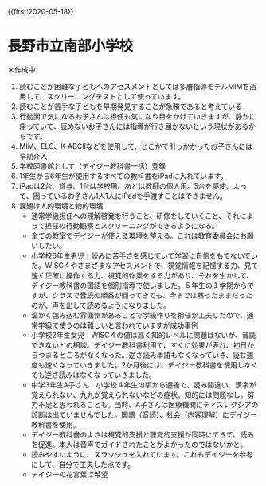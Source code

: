 {{first:2020-05-18}}

# 長野市立南部小学校
＊作成中

1. 読むことが困難な子どもへのアセスメントとしては多層指導モデルMIMを活用して、スクリーニングテストとして使っています。
1. 読むことが苦手な子どもを早期発見することが急務であると考えている
1. 行動面で気になるお子さんは担任も気になり目をかけていきますが、静かに座っていて、読めないお子さんには指導が行き届かないという現状があるからです。
1. MIM、ELC、K-ABCⅡなどを使用して、どこかで引っかかったお子さんには早期介入
1. 学校図書館として（デイジー教科書一括）登録
1. 1年生から6年生が使用するすべての教科書をiPadに入れています。
1. iPadは2台、貸与、1台は学校用、あとは教師の個人用。5台を駆使、よって、困っているお子さん1人1人にiPadを手渡すことはできません。
1. 課題は人的環境と物的環境
    - 通常学級担任への理解啓発を行うこと、研修をしていくこと、それによって担任の行動観察とスクリーニングができるようになる。
    - 全ての教室でデイジーが使える環境を整える。これは教育委員会にお願いしたい。
    - 小学校6年生男児：読みに苦手さを感じていて学習に自信をもてないでいた。WISC４やさまざまなアセスメントで、視覚情報を記憶する力、見て速く正確に操作する力、視覚的作業をする力があり、それを生かして、デイジー教科書の国語を個別指導で使いました。５年生の１学期からですが、クラスで音読の順番が回ってきても、今までは黙ったままだったのが、声を出して読めるようになりました。
    - 温かく包み込む雰囲気があることで学級作りを担任が工夫したので、通常学級で使うのは難しいと言われていますが成功事例
    - 小学校2年生女児：WISC４の値は高く知的レベルに問題はないが、音読できないとの相談。デイジー教科書利用で、すぐに効果が表れ、初日からつまるところがなくなった。逆さ読み単語もなくなっていき、読む速度も速くなっていきました。2か月後には、デイジー教科書を使用しなくても逆さ読みはなくなっていきました。
    - 中学3年生A子さん：小学校４年生の頃から通級で、読み間違い、漢字が覚えられない、九九が覚えられないなどの症状、知的には問題なし。努力不足と思われることも。当時、A子さんは医療機関にディスレクシアの診断は出ていませんでした。国語（音読）、社会（内容理解）にデイジー教科書を使用。
    - デイジー教科書のよさは視覚的支援と聴覚的支援が同時にできて、読みを促進。本人は音声でガイドされたことがよかったのではないかと。
    - 読みやすいように、スラッシュを入れています。これもデイジーを参考にして、自分で工夫した点です。
    - デイジーの花言葉は希望
